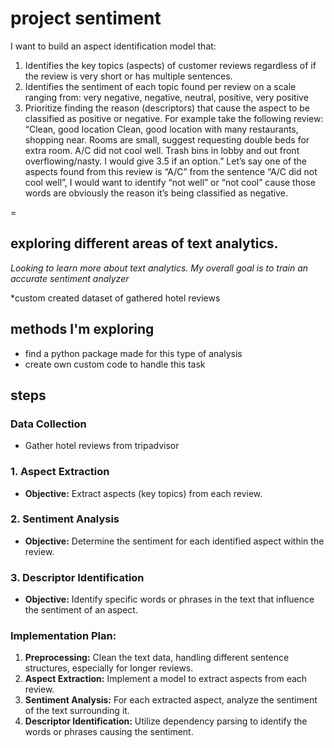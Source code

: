 # project sentiment

I want to build an aspect identification model that:

1. Identifies the key topics (aspects) of customer reviews regardless of if the review is very short or has multiple sentences.
2. Identifies the sentiment of each topic found per review on a scale ranging from: very negative, negative, neutral, positive, very positive
3. Prioritize finding the reason (descriptors) that cause the aspect to be classified as positive or negative. For example take the following review: “Clean, good location Clean, good location with many restaurants, shopping near. Rooms are small, suggest requesting double beds for extra room. A/C did not cool well. Trash bins in lobby and out front overflowing/nasty. I would give 3.5 if an option.” Let’s say one of the aspects found from this review is “A/C” from the sentence “A/C did not cool well”, I would want to identify “not well” or “not cool” cause those words are obviously the reason it’s being classified as negative.

=

## exploring different areas of text analytics.

_Looking to learn more about text analytics. My overall goal is to train an accurate sentiment analyzer_

\*custom created dataset of gathered hotel reviews

## methods I'm exploring

- find a python package made for this type of analysis
- create own custom code to handle this task

## steps

### Data Collection

- Gather hotel reviews from tripadvisor

### 1. Aspect Extraction

- **Objective:** Extract aspects (key topics) from each review.

### 2. Sentiment Analysis

- **Objective:** Determine the sentiment for each identified aspect within the review.

### 3. Descriptor Identification

- **Objective:** Identify specific words or phrases in the text that influence the sentiment of an aspect.

### Implementation Plan:

1. **Preprocessing:** Clean the text data, handling different sentence structures, especially for longer reviews.
2. **Aspect Extraction:** Implement a model to extract aspects from each review.
3. **Sentiment Analysis:** For each extracted aspect, analyze the sentiment of the text surrounding it.
4. **Descriptor Identification:** Utilize dependency parsing to identify the words or phrases causing the sentiment.
